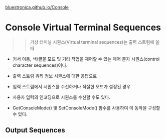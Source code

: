 [bluestronica.github.io/Console](https://bluestronica.github.io/Console)

# Console Virtual Terminal Sequences

>> 가상 터미널 시퀀스(Virtual terminal sequences)는 출력 스트림에 쓸 때 
- 커서 이동, 색/글꼴 모드 및 기타 작업을 제어할 수 있는 제어 문자 시퀀스(control character sequences)이다.
- 출력 스트림 쿼리 정보 시퀀스에 대한 응답으로
- 입력 스트림에서 시퀀스를 수신하거나 적절한 모드가 설정된 경우
- 사용자 입력의 인코딩으로 시퀀스를 수신할 수도 있다.

- GetConsoleMode() 및 SetConsoleMode() 함수를 사용하여 이 동작을 구성할 수 있다.

## Output Sequences